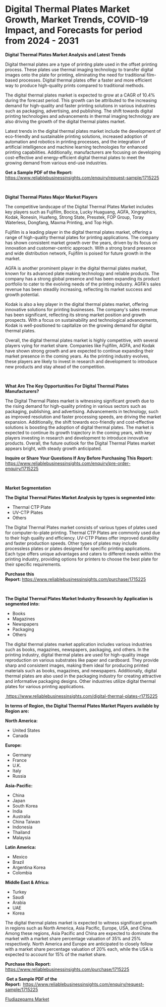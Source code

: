 <p><h1>Digital Thermal Plates Market Growth, Market Trends, COVID-19 Impact, and Forecasts for period from 2024 - 2031</h1></p><p><strong>Digital Thermal Plates Market Analysis and Latest Trends</strong></p>
<p><p>Digital thermal plates are a type of printing plate used in the offset printing process. These plates use thermal imaging technology to transfer digital images onto the plate for printing, eliminating the need for traditional film-based processes. Digital thermal plates offer a faster and more efficient way to produce high-quality prints compared to traditional methods.</p><p>The digital thermal plates market is expected to grow at a CAGR of 10.4% during the forecast period. This growth can be attributed to the increasing demand for high-quality and faster printing solutions in various industries such as packaging, advertising, and publishing. The shift towards digital printing technologies and advancements in thermal imaging technology are also driving the growth of the digital thermal plates market.</p><p>Latest trends in the digital thermal plates market include the development of eco-friendly and sustainable printing solutions, increased adoption of automation and robotics in printing processes, and the integration of artificial intelligence and machine learning technologies for enhanced printing capabilities. Additionally, manufacturers are focusing on developing cost-effective and energy-efficient digital thermal plates to meet the growing demand from various end-use industries.</p></p>
<p><strong>Get a Sample PDF of the Report:&nbsp;</strong> <a href="https://www.reliablebusinessinsights.com/enquiry/request-sample/1715225">https://www.reliablebusinessinsights.com/enquiry/request-sample/1715225</a></p>
<p>&nbsp;</p>
<p><strong>Digital Thermal Plates Major Market Players</strong></p>
<p><p>The competitive landscape of the Digital Thermal Plates Market includes key players such as Fujifilm, Bocica, Lucky Huaguang, AGFA, Xingraphics, Kodak, Ronesin, Huafeng, Strong State, Presstek, FOP Group, Toray Waterless, Dongfang, Maxma Printing, and Top High.</p><p>Fujifilm is a leading player in the digital thermal plates market, offering a range of high-quality thermal plates for printing applications. The company has shown consistent market growth over the years, driven by its focus on innovation and customer-centric approach. With a strong brand presence and wide distribution network, Fujifilm is poised for future growth in the market.</p><p>AGFA is another prominent player in the digital thermal plates market, known for its advanced plate making technology and reliable products. The company has a strong global presence and has been expanding its product portfolio to cater to the evolving needs of the printing industry. AGFA's sales revenue has been steadily increasing, reflecting its market success and growth potential.</p><p>Kodak is also a key player in the digital thermal plates market, offering innovative solutions for printing businesses. The company's sales revenue has been significant, reflecting its strong market position and growth prospects. With a focus on sustainability and technological advancements, Kodak is well-positioned to capitalize on the growing demand for digital thermal plates.</p><p>Overall, the digital thermal plates market is highly competitive, with several players vying for market share. Companies like Fujifilm, AGFA, and Kodak have shown strong growth and are expected to continue expanding their market presence in the coming years. As the printing industry evolves, these players are likely to invest in research and development to introduce new products and stay ahead of the competition.</p></p>
<p>&nbsp;</p>
<p><strong>What Are The Key Opportunities For Digital Thermal Plates Manufacturers?</strong></p>
<p><p>The Digital Thermal Plates market is witnessing significant growth due to the rising demand for high-quality printing in various sectors such as packaging, publishing, and advertising. Advancements in technology, such as improved resolution and faster processing speeds, are driving the market expansion. Additionally, the shift towards eco-friendly and cost-effective solutions is boosting the adoption of digital thermal plates. The market is expected to continue its growth trajectory in the coming years, with key players investing in research and development to introduce innovative products. Overall, the future outlook for the Digital Thermal Plates market appears bright, with steady growth anticipated.</p></p>
<p><strong>Inquire or Share Your Questions If Any Before Purchasing This Report:</strong> <a href="https://www.reliablebusinessinsights.com/enquiry/pre-order-enquiry/1715225">https://www.reliablebusinessinsights.com/enquiry/pre-order-enquiry/1715225</a></p>
<p>&nbsp;</p>
<p><strong>Market Segmentation</strong></p>
<p><strong>The Digital Thermal Plates Market Analysis by types is segmented into:</strong></p>
<p><ul><li>Thermal CTP Plate</li><li>UV-CTP Plates</li><li>Others</li></ul></p>
<p><p>The Digital Thermal Plates market consists of various types of plates used for computer-to-plate printing. Thermal CTP Plates are commonly used due to their high quality and efficiency. UV-CTP Plates offer improved durability and faster production speeds. Other types of plates may include processless plates or plates designed for specific printing applications. Each type offers unique advantages and caters to different needs within the printing industry, providing options for printers to choose the best plate for their specific requirements.</p></p>
<p><strong>Purchase this Report:&nbsp;</strong><a href="https://www.reliablebusinessinsights.com/purchase/1715225">https://www.reliablebusinessinsights.com/purchase/1715225</a></p>
<p>&nbsp;</p>
<p><strong>The Digital Thermal Plates Market Industry Research by Application is segmented into:</strong></p>
<p><ul><li>Books</li><li>Magazines</li><li>Newspapers</li><li>Packaging</li><li>Others</li></ul></p>
<p><p>The digital thermal plates market application includes various industries such as books, magazines, newspapers, packaging, and others. In the printing industry, digital thermal plates are used for high-quality image reproduction on various substrates like paper and cardboard. They provide sharp and consistent images, making them ideal for producing printed materials such as books, magazines, and newspapers. Additionally, digital thermal plates are also used in the packaging industry for creating attractive and informative packaging designs. Other industries utilize digital thermal plates for various printing applications.</p></p>
<p><a href="https://www.reliablebusinessinsights.com/digital-thermal-plates-r1715225">&nbsp;https://www.reliablebusinessinsights.com/digital-thermal-plates-r1715225</a></p>
<p><strong>In terms of Region, the Digital Thermal Plates Market Players available by Region are:</strong></p>
<p>
    <p> <strong> North America: </strong>
        <ul>
            <li>United States</li>
            <li>Canada</li>
        </ul>
        </p> 
    <p> <strong> Europe: </strong>
        <ul>
            <li>Germany</li>
            <li>France</li>
            <li>U.K.</li>
            <li>Italy</li>
            <li>Russia</li>
        </ul>
        </p> 
    <p> <strong> Asia-Pacific: </strong>
        <ul>
            <li>China</li>
            <li>Japan</li>
            <li>South Korea</li>
            <li>India</li>
            <li>Australia</li>
            <li>China Taiwan</li>
            <li>Indonesia</li>
            <li>Thailand</li>
            <li>Malaysia</li>
        </ul>
        </p> 
    <p> <strong> Latin America: </strong>
        <ul>
            <li>Mexico</li>
            <li>Brazil</li>
            <li>Argentina Korea</li>
            <li>Colombia</li>
        </ul>
        </p> 
    <p> <strong> Middle East & Africa: </strong>
        <ul>
            <li>Turkey</li>
            <li>Saudi</li>
            <li>Arabia</li>
            <li>UAE</li>
            <li>Korea</li>
        </ul>
    </p>
    </p>
<p><p>The digital thermal plates market is expected to witness significant growth in regions such as North America, Asia Pacific, Europe, USA, and China. Among these regions, Asia Pacific and China are expected to dominate the market with a market share percentage valuation of 35% and 25% respectively. North America and Europe are anticipated to closely follow with a market share percentage valuation of 20% each, while the USA is expected to account for 15% of the market share.</p></p>
<p><strong>Purchase this Report: </strong><a href="https://www.reliablebusinessinsights.com/purchase/1715225">https://www.reliablebusinessinsights.com/purchase/1715225</a></p>
<p>&nbsp;<strong>Get a Sample PDF of the Report:&nbsp;&nbsp;</strong><a href="https://www.reliablebusinessinsights.com/enquiry/request-sample/1715225">https://www.reliablebusinessinsights.com/enquiry/request-sample/1715225</a></p>
<p><strong></strong></p>
<p><p><a href="https://github.com/gulaimolin/Market-Research-Report-List-4/blob/main/fludiazepams-market.md">Fludiazepams Market</a></p></p>